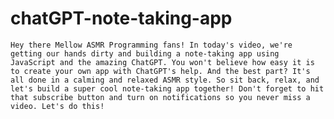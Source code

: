 # chatGPT-note-taking-app
`Hey there Mellow ASMR Programming fans! In today's video, we're getting our hands dirty and building a note-taking app using JavaScript and the amazing ChatGPT. You won't believe how easy it is to create your own app with ChatGPT's help. And the best part? It's all done in a calming and relaxed ASMR style. So sit back, relax, and let's build a super cool note-taking app together! Don't forget to hit that subscribe button and turn on notifications so you never miss a video. Let's do this!`

